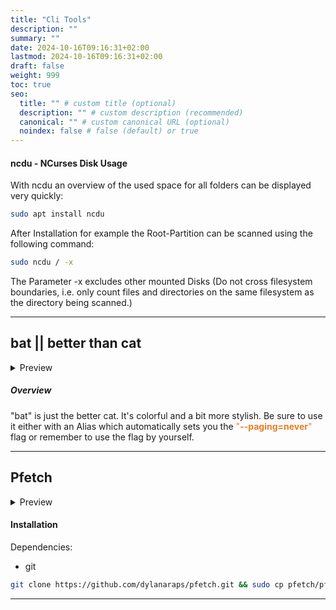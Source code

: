 ```yaml
---
title: "Cli Tools"
description: ""
summary: ""
date: 2024-10-16T09:16:31+02:00
lastmod: 2024-10-16T09:16:31+02:00
draft: false
weight: 999
toc: true
seo:
  title: "" # custom title (optional)
  description: "" # custom description (recommended)
  canonical: "" # custom canonical URL (optional)
  noindex: false # false (default) or true
---
```


#### ncdu - NCurses Disk Usage

With ncdu an overview of the used space for all folders can be displayed very quickly:

```bash
sudo apt install ncdu

```

After Installation for example the Root-Partition can be scanned using the following command:

```bash
sudo ncdu / -x

```

The Parameter -x excludes other mounted Disks (Do not cross filesystem boundaries, i.e. only count files and directories on the same filesystem as the directory being scanned.)

---

## **bat || better than cat**

<details><summary>Preview</summary>

```ruby
───────┬─────────────────────────────────────────────────────────────────────────────────────────────
       │ File: docker-compose.yml
───────┼─────────────────────────────────────────────────────────────────────────────────────────────
   1   │ version: "3.8"
   2   │ services:
   3   │   dashy:
   4   │     image: lissy93/dashy
   5   │     container_name: Dashy
   6   │     # Pass in your config file below, by specifying the path on your host machine
   7   │     volumes:
   8   │       - ./data/conf.yml:/app/public/conf.yml
   9   │     ports:
  10   │       - 9000:80
  11   │     # Set any environmental variables
  12   │     environment:
  13   │       - NODE_ENV=production
  14   │     # Specify your user ID and group ID. You can find this by running `id -u` and `id -g`
  15   │       - UID=1000
  16   │       - GID=1000
  17   │     # Specify restart policy
  18   │     restart: unless-stopped
  19   │     # Configure healthchecks
  20   │     healthcheck:
  21   │       test: ['CMD', 'node', '/app/services/healthcheck']
  22   │       interval: 1m30s
  23   │       timeout: 10s
  24   │       retries: 3
  25   │       start_period: 40s
───────┴─────────────────────────────────────────────────────────────────────────────────────────────

```

</details>

##### Overview

"bat" is just the better cat. It's colorful and a bit more stylish. Be sure to use it either with an Alias which automatically sets you the <span style="color: rgb(230, 126, 35);">"**--paging=never**"</span> flag or remember to use the flag by yourself.

---

## **Pfetch**

<details><summary>Preview</summary>

```julia
root@srv-docker ~# pfetch
         _    root@srv-docker
     ---(_)   os     Ubuntu 23.04
 _/  ---  \   host   OptiPlex 3050
(_) |   |     kernel 5.15.102-1-pve
  \  --- _/   uptime 4d 13h 57m
     ---(_)   pkgs   439
              memory 1051M / 6144M

```

```kotlin
╭─piecka@srvdocker /root  ‹system›
╰─$ pfetch
  _____      piecka@srvdocker
 /  __ \     os     Debian GNU/Linux 12 (bookworm)
|  /    |    host   OptiPlex 3050
|  \___-     kernel 6.2.16-4-pve
-_           uptime 17h 7m
  --_        pkgs   481
             memory 1159M / 12288M


```

</details>

#### Installation

Dependencies:

- git

```bash
git clone https://github.com/dylanaraps/pfetch.git && sudo cp pfetch/pfetch /bin/ && sudo rm -r pfetch/ && pfetch

```

---
